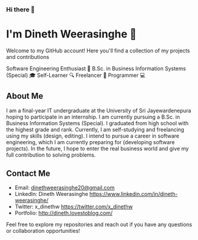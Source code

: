 ### Hi there 👋

# I'm Dineth Weerasinghe 🚀

Welcome to my GitHub account! Here you'll find a collection of my projects and contributions

Software Engineering Enthusiast 🤖
B.Sc. in Business Information Systems (Special) 🎓
Self-Learner 🔍
Freelancer 🔗
Programmer 💻

## About Me

I am a final-year IT undergraduate at the University of Sri Jayewardenepura hoping to participate in an internship. I am currently pursuing a B.Sc. in Business Information Systems (Special). I graduated from high school with the highest grade and rank. Currently, I am self-studying and freelancing using my skills (design, editing). I intend to pursue a career in software engineering, which I am currently preparing for (developing software projects). In the future, I hope to enter the real business world and give my full contribution to solving problems.

## Contact Me

- Email: dinethweerasinghe20@gmail.com
- LinkedIn: Dineth Weerasinghe https://www.linkedin.com/in/dineth-weerasinghe/
- Twitter: x_dinethw https://twitter.com/x_dinethw
- Portfolio: http://dineth.lovestoblog.com/

Feel free to explore my repositories and reach out if you have any questions or collaboration opportunities!



<!--
**DinethWeerasinghe/DinethWeerasinghe** is a ✨ _special_ ✨ repository because its `README.md` (this file) appears on your GitHub profile.

Here are some ideas to get you started:

- 🔭 I’m currently working on ...
- 🌱 I’m currently learning ...
- 👯 I’m looking to collaborate on ...
- 🤔 I’m looking for help with ...
- 💬 Ask me about ...
- 📫 How to reach me: ...
- 😄 Pronouns: ...
- ⚡ Fun fact: ...
-->
